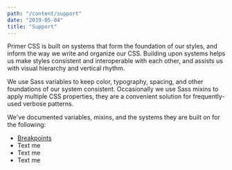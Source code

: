 ```yaml
---
path: "/content/support"
date: "2019-05-04"
title: "Support"
---
```


Primer CSS is built on systems that form the foundation of our styles, and inform the way we write and organize our CSS. Building upon systems helps us make styles consistent and interoperable with each other, and assists us with visual hierarchy and vertical rhythm.

We use Sass variables to keep color, typography, spacing, and other foundations of our system consistent. Occasionally we use Sass mixins to apply multiple CSS properties, they are a convenient solution for frequently-used verbose patterns.

We've documented variables, mixins, and the systems they are built on for the following:

- [Breakpoints](http://www.google.com)
- Text me
- Text me
- Text me
